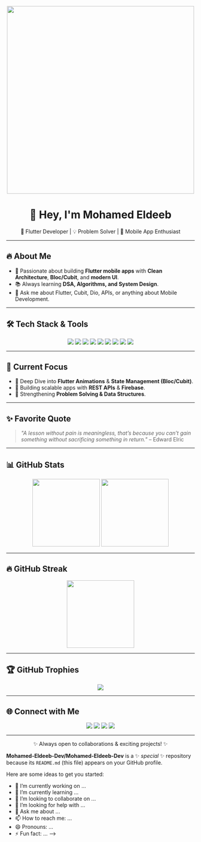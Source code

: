 

<!--<!-- Banner -->
<p align="center">
  <img src="https://media.giphy.com/media/qgQUggAC3Pfv687qPC/giphy.gif" width="500" />
</p>

<h1 align="center">👋 Hey, I'm Mohamed Eldeeb </h1>

<p align="center">
  🚀 Flutter Developer | 💡 Problem Solver | 📱 Mobile App Enthusiast
</p>

---

## 🔥 About Me
- 🎯 Passionate about building **Flutter mobile apps** with **Clean Architecture**, **Bloc/Cubit**, and **modern UI**.
- 📚 Always learning **DSA, Algorithms, and System Design**.
- 💬 Ask me about Flutter, Cubit, Dio, APIs, or anything about Mobile Development.

---

## 🛠️ Tech Stack & Tools
<p align="center">
  <img src="https://img.shields.io/badge/Flutter-02569B?style=for-the-badge&logo=flutter&logoColor=white"/>
  <img src="https://img.shields.io/badge/Dart-0175C2?style=for-the-badge&logo=dart&logoColor=white"/>
  <img src="https://img.shields.io/badge/Firebase-FFCA28?style=for-the-badge&logo=firebase&logoColor=black"/>
  <img src="https://img.shields.io/badge/Bloc-088A85?style=for-the-badge&logo=flutter&logoColor=white"/>
  <img src="https://img.shields.io/badge/REST%20API-005571?style=for-the-badge"/>
  <img src="https://img.shields.io/badge/Dio-FF6C37?style=for-the-badge"/>
  <img src="https://img.shields.io/badge/Git-F05032?style=for-the-badge&logo=git&logoColor=white"/>
  <img src="https://img.shields.io/badge/GitHub-181717?style=for-the-badge&logo=github&logoColor=white"/>
  <img src="https://img.shields.io/badge/VSCode-0078D4?style=for-the-badge&logo=visual-studio-code&logoColor=white"/>
</p>

---

## 🌱 Current Focus
- 🔹 Deep Dive into **Flutter Animations** & **State Management (Bloc/Cubit)**.  
- 🔹 Building scalable apps with **REST APIs** & **Firebase**.  
- 🔹 Strengthening **Problem Solving & Data Structures**.  

---

## ✨ Favorite Quote
> *"A lesson without pain is meaningless, that’s because you can’t gain something without sacrificing something in return."* – Edward Elric  

---

## 📊 GitHub Stats
<p align="center">
  <img src="https://github-readme-stats.vercel.app/api?username=YOUR_USERNAME&show_icons=true&theme=tokyonight" height="180"/>
  <img src="https://github-readme-stats.vercel.app/api/top-langs/?username=YOUR_USERNAME&layout=compact&theme=tokyonight" height="180"/>
</p>

---

## 🔥 GitHub Streak
<p align="center">
  <img src="https://streak-stats.demolab.com?user=YOUR_USERNAME&theme=tokyonight&hide_border=true" height="180"/>
</p>

---

## 🏆 GitHub Trophies
<p align="center">
  <img src="https://github-profile-trophy.vercel.app/?username=YOUR_USERNAME&theme=tokyonight&row=1&column=6"/>
</p>

---

## 🌐 Connect with Me
<p align="center">
  <a href="https://www.linkedin.com/in/mohamed-eldeeb-5a27b9272/"><img src="https://img.shields.io/badge/LinkedIn-0A66C2?style=for-the-badge&logo=linkedin&logoColor=white"/></a>
  <a href="https://www.facebook.com/mohame.e.eeb.2025?locale=ar_AR"><img src="https://img.shields.io/badge/Facebook-1877F2?style=for-the-badge&logo=facebook&logoColor=white"/></a>
  <a href="https://www.instagram.com/eldeeb641/"><img src="https://img.shields.io/badge/Instagram-E4405F?style=for-the-badge&logo=instagram&logoColor=white"/></a>
  <a href="eldeebmohamed237@gmail.com"><img src="https://img.shields.io/badge/Gmail-D14836?style=for-the-badge&logo=gmail&logoColor=white"/></a>
</p>

---

<p align="center">✨ Always open to collaborations & exciting projects! ✨</p>

**Mohamed-Eldeeb-Dev/Mohamed-Eldeeb-Dev** is a ✨ _special_ ✨ repository because its `README.md` (this file) appears on your GitHub profile.

Here are some ideas to get you started:

- 🔭 I’m currently working on ...
- 🌱 I’m currently learning ...
- 👯 I’m looking to collaborate on ...
- 🤔 I’m looking for help with ...
- 💬 Ask me about ...
- 📫 How to reach me: ...
- 😄 Pronouns: ...
- ⚡ Fun fact: ...
-->
